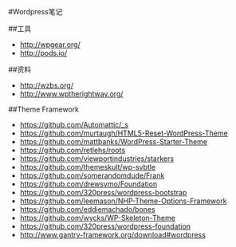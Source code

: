 #Wordpress笔记

##工具
* http://wpgear.org/
* http://pods.io/

##资料
* http://wzbs.org/
* http://www.wptherightway.org/

##Theme Framework
* https://github.com/Automattic/_s
* https://github.com/murtaugh/HTML5-Reset-WordPress-Theme
* https://github.com/mattbanks/WordPress-Starter-Theme
* https://github.com/retlehs/roots
* https://github.com/viewportindustries/starkers
* https://github.com/themeskult/wp-svbtle
* https://github.com/somerandomdude/Frank
* https://github.com/drewsymo/Foundation
* https://github.com/320press/wordpress-bootstrap
* https://github.com/leemason/NHP-Theme-Options-Framework
* https://github.com/eddiemachado/bones
* https://github.com/wycks/WP-Skeleton-Theme
* https://github.com/320press/wordpress-foundation
* http://www.gantry-framework.org/download#wordpress





